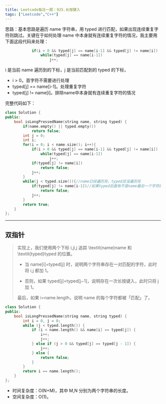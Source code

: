 ```yaml
---
title: Leetcode每日一题：925.长按键入
tags: ["Leetcode","C++"]
---
```


思路：基本思路是遍历 name 字符串，用 typed 进行匹配，如果出现连续重复字符则跳过。关键在于如何处理 name 中本身就有连续重复字符的情况，我主要用下面这段代码来处理：

~~~C++
            if(i > 0 && typed[j] == name[i-1] && typed[j] != name[i])
                while(typed[j] == name[i-1])
                    j++;
~~~

i 是当前 name 遍历到的下标，j 是当前匹配到的 typed 的下标，

* i > 0。首字符不需要进行处理
* typed[j] == name[i-1]。处理重复字符
* typed[j] != name[i]。排除name中本身就有连续重复字符的情况

完整代码如下：

~~~C++
class Solution {
public:
    bool isLongPressedName(string name, string typed) {
        if(name.empty() || typed.empty())
            return false;
        int j = 0;
        int i;
        for(i = 0; i < name.size(); i++){
            if(i > 0 && typed[j] == name[i-1] && typed[j] != name[i])
                while(typed[j] == name[i-1])
                    j++;
            if(typed[j] != name[i])
                return false;
            j++;
        }
        while(j < typed.size()){//name已经遍历完，typed还没遍历完
            if(typed[j] != name[i-1])//如果typed后面有不是name最后一个字符的重复字符
                return false;
            j++;
        }
        return true;
    }
};
~~~

***

## 双指针

> 实现上，我们使用两个下标 i,ji,j 追踪 \textit{name}name 和 \textit{typed}typed 的位置。
>
> * 当 name[i]=typed[j] 时，说明两个字符串存在一对匹配的字符，此时将 i,j 都加 1。
>
> * 否则，如果 typed[j]=typed[j−1]，说明存在一次长按键入，此时只将 j 加 1。
>
> 最后，如果 i=name.length，说明 name 的每个字符都被「匹配」了。
>

~~~C++
class Solution {
public:
    bool isLongPressedName(string name, string typed) {
        int i = 0, j = 0;
        while (j < typed.length()) {
            if (i < name.length() && name[i] == typed[j]) {
                i++;
                j++;
            } else if (j > 0 && typed[j] == typed[j - 1]) {
                j++;
            } else {
                return false;
            }
        }
        return i == name.length();
    }
};
~~~

- 时间复杂度：O(N+M)，其中 M,N 分别为两个字符串的长度。
- 空间复杂度：O(1)。